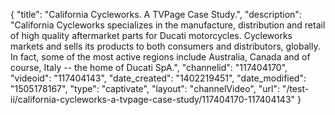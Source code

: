{
    "title": "California Cycleworks. A TVPage Case Study.",
    "description": "California Cycleworks specializes in the manufacture, distribution and retail of high quality aftermarket parts for Ducati motorcycles. Cycleworks markets and sells its products to both consumers and distributors, globally. In fact, some of the most active regions include Australia, Canada and of course, Italy -- the home of Ducati SpA.",
    "channelid": "117404170",
    "videoid": "117404143",
    "date_created": "1402219451",
    "date_modified": "1505178167",
    "type": "captivate",
    "layout": "channelVideo",
    "url": "\/test-ii\/california-cycleworks-a-tvpage-case-study\/117404170-117404143"
}